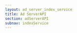 ```yaml
---
layout: ad_server_index_service
title: Ad ServerAPI
section: adServerAPI
subnav: indexService
---
```


